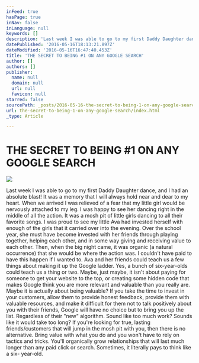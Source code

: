 ```yaml
---
inFeed: true
hasPage: true
inNav: false
inLanguage: null
keywords: []
description: 'Last week I was able to go to my first Daddy Daughter dance, and I had an absolute blast! It was a memory that I will always hold near and dear to my heart. When we arrived I was relieved of a fear that my little girl would be nervously attached to my leg. I was happy to see her dancing right in the middle of all the action. It was a mosh pit of little girls dancing to all their favorite songs. I was proud to see my little Ava had invested herself with enough of the girls that it carried over into the evening. Over the school year, she must have become invested with her friends through playing together, helping each other, and in some way giving and receiving value to each other. Then, when the big night came, it was organic (a natural occurrence) that she would be where the action was. I couldn’t have paid to have this happen if I wanted to. Ava and her friends could teach us a few things about making it up the Google ladder. Yes, a bunch of six-year-olds could teach us a thing or two. Maybe, just maybe, it isn’t about paying for someone to get your website to the top, or creating some hidden code that makes Google think you are more relevant and valuable than you really are. Maybe it is actually about being valuable? If you take the time to invest in your customers, allow them to provide honest feedback, provide them with valuable resources, and make it difficult for them not to talk positively about you with their friends, Google will have no choice but to bring you up the list. Regardless of their “new” algorithm. Sound like too much work? Sounds like it would take too long? If you’re looking for true, lasting friends/customers that will jump in the mosh pit with you, then there is no alternative. Bring value with what you do and you won’t have to rely on tactics and tricks. You’ll organically grow relationships that will last much longer than any paid click or search. Sometimes, it literally pays to think like a six- year-old.'
datePublished: '2016-05-16T18:13:21.897Z'
dateModified: '2016-05-16T16:47:40.453Z'
title: 'THE SECRET TO BEING #1 ON ANY GOOGLE SEARCH'
author: []
authors: []
publisher:
  name: null
  domain: null
  url: null
  favicon: null
starred: false
sourcePath: _posts/2016-05-16-the-secret-to-being-1-on-any-google-search.md
url: the-secret-to-being-1-on-any-google-search/index.html
_type: Article

---
```

# THE SECRET TO BEING \#1 ON ANY GOOGLE SEARCH
![](https://the-grid-user-content.s3-us-west-2.amazonaws.com/13d0225d-f765-4c1b-b8c5-0289dd02fce7.jpg)

Last week I was able to go to my first Daddy Daughter dance, and I had an absolute blast! It was a memory that I will always hold near and dear to my heart. When we arrived I was relieved of a fear that my little girl would be nervously attached to my leg. I was happy to see her dancing right in the middle of all the action. It was a mosh pit of little girls dancing to all their favorite songs. I was proud to see my little Ava had invested herself with enough of the girls that it carried over into the evening. Over the school year, she must have become invested with her friends through playing together, helping each other, and in some way giving and receiving value to each other. Then, when the big night came, it was organic (a natural occurrence) that she would be where the action was. I couldn't have paid to have this happen if I wanted to. Ava and her friends could teach us a few things about making it up the Google ladder. Yes, a bunch of six-year-olds could teach us a thing or two. Maybe, just maybe, it isn't about paying for someone to get your website to the top, or creating some hidden code that makes Google think you are more relevant and valuable than you really are. Maybe it is actually about being valuable? If you take the time to invest in your customers, allow them to provide honest feedback, provide them with valuable resources, and make it difficult for them not to talk positively about you with their friends, Google will have no choice but to bring you up the list. Regardless of their "new" algorithm. Sound like too much work? Sounds like it would take too long? If you're looking for true, lasting friends/customers that will jump in the mosh pit with you, then there is no alternative. Bring value with what you do and you won't have to rely on tactics and tricks. You'll organically grow relationships that will last much longer than any paid click or search. Sometimes, it literally pays to think like a six- year-old.